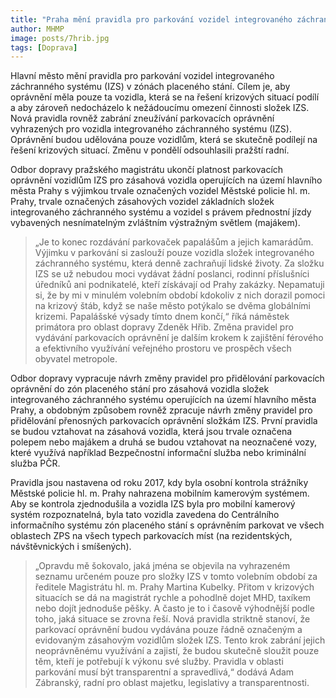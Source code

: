 ```yaml
---
title: "Praha mění pravidla pro parkování vozidel integrovaného záchranného systému"
author: MHMP
image: posts/7hrib.jpg
tags: [Doprava]
---
```


Hlavní město mění pravidla pro parkování vozidel integrovaného záchranného systému (IZS) v zónách placeného stání. Cílem je, aby oprávnění měla pouze ta vozidla, která se na řešení krizových situací podílí a aby zároveň nedocházelo k nežádoucímu omezení činnosti složek IZS. Nová pravidla rovněž zabrání zneužívání parkovacích oprávnění vyhrazených pro vozidla integrovaného záchranného systému (IZS). Oprávnění budou udělována pouze vozidlům, která se skutečně podílejí na řešení krizových situací. Změnu v pondělí odsouhlasili pražští radní.

Odbor dopravy pražského magistrátu ukončí platnost parkovacích oprávnění vozidlům IZS pro zásahová vozidla operujících na území hlavního města Prahy s výjimkou trvale označených vozidel Městské policie hl. m. Prahy, trvale označených zásahových vozidel základních složek integrovaného záchranného systému a vozidel s právem přednostní jízdy vybavených nesnímatelným zvláštním výstražným světlem (majákem).

> „Je to konec rozdávání parkovaček papalášům a jejich kamarádům. Výjimku v parkování si zaslouží pouze vozidla složek integrovaného záchranného systému, která denně zachraňují lidské životy. Za složku IZS se už nebudou moci vydávat žádní poslanci, rodinní příslušníci úředníků ani podnikatelé, kteří získávají od Prahy zakázky. Nepamatuji si, že by mi v minulém volebním období kdokoliv z nich dorazil pomoci na krizový štáb, když se naše město potýkalo se dvěma globálními krizemi. Papalášské výsady tímto dnem končí,“ říká náměstek primátora pro oblast dopravy Zdeněk Hřib. Změna pravidel pro vydávání parkovacích oprávnění je dalším krokem k zajištění férového a efektivního využívání veřejného prostoru ve prospěch všech obyvatel metropole.

Odbor dopravy vypracuje návrh změny pravidel pro přidělování parkovacích oprávnění do zón placeného stání pro zásahová vozidla složek integrovaného záchranného systému operujících na území hlavního města Prahy, a obdobným způsobem rovněž zpracuje návrh změny pravidel pro přidělování přenosných parkovacích oprávnění složkám IZS. První pravidla se budou vztahovat na zásahová vozidla, která jsou trvale označena polepem nebo majákem a druhá se budou vztahovat na neoznačené vozy, které využívá například Bezpečnostní informační služba nebo kriminální služba PČR.

Pravidla jsou nastavena od roku 2017, kdy byla osobní kontrola strážníky Městské policie hl. m. Prahy nahrazena mobilním kamerovým systémem. Aby se kontrola zjednodušila a vozidla IZS byla pro mobilní kamerový systém rozpoznatelná, byla tato vozidla zavedena do Centrálního informačního systému zón placeného stání s oprávněním parkovat ve všech oblastech ZPS na všech typech parkovacích míst (na rezidentských, návštěvnických i smíšených).

> „Opravdu mě šokovalo, jaká jména se objevila na vyhrazeném seznamu určeném pouze pro složky IZS v tomto volebním období za ředitele Magistrátu hl. m. Prahy Martina Kubelky. Přitom v krizových situacích se dá na magistrát rychle a pohodlně dojet MHD, taxíkem nebo dojít jednoduše pěšky. A často je to i časově výhodnější podle toho, jaká situace se zrovna řeší. Nová pravidla striktně stanoví, že parkovací oprávnění budou vydávána pouze řádně označeným a evidovaným zásahovým vozidlům složek IZS. Tento krok zabrání jejich neoprávněnému využívání a zajistí, že budou skutečně sloužit pouze těm, kteří je potřebují k výkonu své služby. Pravidla v oblasti parkování musí být transparentní a spravedlivá,“ dodává Adam Zábranský, radní pro oblast majetku, legislativy a transparentnosti.
